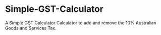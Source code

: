 Simple-GST-Calculator
=====================

A Simple GST Calculator Calculator to add and remove the 10% Australian Goods and Services Tax.